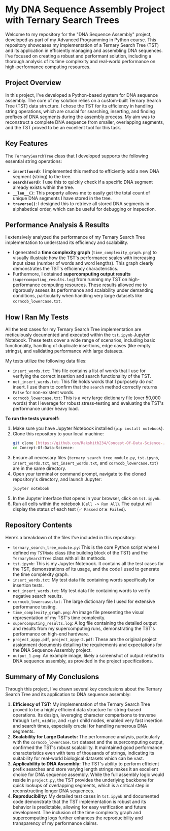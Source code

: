 # My DNA Sequence Assembly Project with Ternary Search Trees

Welcome to my repository for the "DNA Sequence Assembly" project, developed as part of my Advanced Programming in Python course. This repository showcases my implementation of a Ternary Search Tree (TST) and its application in efficiently managing and assembling DNA sequences. I've focused on creating a robust and performant solution, including a thorough analysis of its time complexity and real-world performance on high-performance computing resources.

## Project Overview

In this project, I've developed a Python-based system for DNA sequence assembly. The core of my solution relies on a custom-built Ternary Search Tree (TST) data structure. I chose the TST for its efficiency in handling string operations, which are crucial for searching, inserting, and finding prefixes of DNA segments during the assembly process. My aim was to reconstruct a complete DNA sequence from smaller, overlapping segments, and the TST proved to be an excellent tool for this task.

## Key Features

The `TernarySearchTree` class that I developed supports the following essential string operations:

* **`insert(word)`**: I implemented this method to efficiently add a new DNA segment (string) to the tree.
* **`search(word)`**: I use this to quickly check if a specific DNA segment already exists within the tree.
* **`__len__()`**: This property allows me to easily get the total count of unique DNA segments I have stored in the tree.
* **`traverse()`**: I designed this to retrieve all stored DNA segments in alphabetical order, which can be useful for debugging or inspection.

## Performance Analysis & Results

I extensively analyzed the performance of my Ternary Search Tree implementation to understand its efficiency and scalability.

* I generated a **time complexity graph** (`time_complexity_graph.png`) to visually illustrate how the TST's performance scales with increasing input sizes (number of words and word lengths). This graph clearly demonstrates the TST's efficiency characteristics.
* Furthermore, I obtained **supercomputing output results** (`supercomputing_results.log`) from running my TST on high-performance computing resources. These results allowed me to rigorously assess its performance and scalability under demanding conditions, particularly when handling very large datasets like `corncob_lowercase.txt`.

## How I Ran My Tests

All the test cases for my Ternary Search Tree implementation are meticulously documented and executed within the `tst.ipynb` Jupyter Notebook. These tests cover a wide range of scenarios, including basic functionality, handling of duplicate insertions, edge cases (like empty strings), and validating performance with large datasets.

My tests utilize the following data files:

* `insert_words.txt`: This file contains a list of words that I use for verifying the correct insertion and search functionality of the TST.
* `not_insert_words.txt`: This file holds words that I purposely do *not* insert. I use them to confirm that the `search` method correctly returns `False` for non-existent words.
* `corncob_lowercase.txt`: This is a very large dictionary file (over 50,000 words) that I leverage for robust stress-testing and evaluating the TST's performance under heavy load.

**To run the tests yourself:**

1.  Make sure you have Jupyter Notebook installed (`pip install notebook`).
2.  Clone this repository to your local machine:
    ```bash
    git clone [https://github.com/Rakshith234/Concept-Of-Data-Science-.git](https://github.com/Rakshith234/Concept-Of-Data-Science-.git)
    cd Concept-Of-Data-Science-
    ```
3.  Ensure all necessary files (`ternary_search_tree_module.py`, `tst.ipynb`, `insert_words.txt`, `not_insert_words.txt`, and `corncob_lowercase.txt`) are in the same directory.
4.  Open your terminal or command prompt, navigate to the cloned repository's directory, and launch Jupyter:
    ```bash
    jupyter notebook
    ```
5.  In the Jupyter interface that opens in your browser, click on `tst.ipynb`.
6.  Run all cells within the notebook (`Cell -> Run All`). The output will display the status of each test (`✅ Passed` or `❌ Failed`).

## Repository Contents

Here’s a breakdown of the files I’ve included in this repository:

* `ternary_search_tree_module.py`: This is the core Python script where I defined my `TSTNode` class (the building block of the TST) and the `TernarySearchTree` class with all its methods.
* `tst.ipynb`: This is my Jupyter Notebook. It contains all the test cases for the TST, demonstrations of its usage, and the code I used to generate the time complexity graph.
* `insert_words.txt`: My test data file containing words specifically for insertion tests.
* `not_insert_words.txt`: My test data file containing words to verify negative search results.
* `corncob_lowercase.txt`: The large dictionary file I used for extensive performance testing.
* `time_complexity_graph.png`: An image file presenting the visual representation of my TST's time complexity.
* `supercomputing_results.log`: A log file containing the detailed output and results from my supercomputing runs, demonstrating the TST's performance on high-end hardware.
* `project_appy.pdf`, `project_appy-2.pdf`: These are the original project assignment documents detailing the requirements and expectations for the DNA Sequence Assembly project.
* `output_1.png`: An example image, likely a screenshot of output related to DNA sequence assembly, as provided in the project specifications.

## Summary of My Conclusions

Through this project, I've drawn several key conclusions about the Ternary Search Tree and its application to DNA sequence assembly:

1.  **Efficiency of TST:** My implementation of the Ternary Search Tree proved to be a highly efficient data structure for string-based operations. Its design, leveraging character comparisons to traverse through `left`, `middle`, and `right` child nodes, enabled very fast insertion and search times, especially crucial for handling numerous DNA segments.
2.  **Scalability for Large Datasets:** The performance analysis, particularly with the `corncob_lowercase.txt` dataset and the supercomputing output, confirmed the TST's robust scalability. It maintained good performance characteristics even with tens of thousands of strings, indicating its suitability for real-world biological datasets which can be vast.
3.  **Applicability to DNA Assembly:** The TST's ability to perform efficient prefix searches and store varying length strings makes it an excellent choice for DNA sequence assembly. While the full assembly logic would reside in `project.py`, the TST provides the underlying backbone for quick lookups of overlapping segments, which is a critical step in reconstructing longer DNA sequences.
4.  **Reproducibility:** My detailed test cases in `tst.ipynb` and documented code demonstrate that the TST implementation is robust and its behavior is predictable, allowing for easy verification and future development. The inclusion of the time complexity graph and supercomputing logs further enhances the reproducibility and transparency of my performance claims.